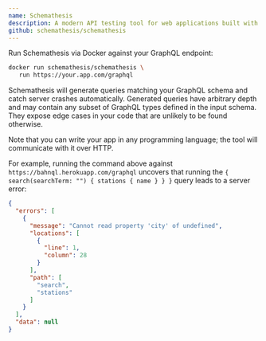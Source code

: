 ```yaml
---
name: Schemathesis
description: A modern API testing tool for web applications built with Open API and GraphQL specifications.
github: schemathesis/schemathesis
---
```


Run Schemathesis via Docker against your GraphQL endpoint:

```bash
docker run schemathesis/schemathesis \
   run https://your.app.com/graphql
```

Schemathesis will generate queries matching your GraphQL schema and catch server crashes automatically.
Generated queries have arbitrary depth and may contain any subset of GraphQL types defined in the input schema.
They expose edge cases in your code that are unlikely to be found otherwise.

Note that you can write your app in any programming language; the tool will communicate with it over HTTP.

For example, running the command above against `https://bahnql.herokuapp.com/graphql` uncovers that running the `{ search(searchTerm: "") { stations { name } } }` query leads to a server error:

```json
{
  "errors": [
    {
      "message": "Cannot read property 'city' of undefined",
      "locations": [
        {
          "line": 1,
          "column": 28
        }
      ],
      "path": [
        "search",
        "stations"
      ]
    }
  ],
  "data": null
}
```
